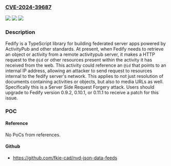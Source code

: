 ### [CVE-2024-39687](https://cve.mitre.org/cgi-bin/cvename.cgi?name=CVE-2024-39687)
![](https://img.shields.io/static/v1?label=Product&message=fedify&color=blue)
![](https://img.shields.io/static/v1?label=Version&message=%3D%20%3C%200.9.2%20&color=brighgreen)
![](https://img.shields.io/static/v1?label=Vulnerability&message=CWE-918%3A%20Server-Side%20Request%20Forgery%20(SSRF)&color=brighgreen)

### Description

Fedify is a TypeScript library for building federated server apps powered by ActivityPub and other standards. At present, when Fedify needs to retrieve an object or activity from a remote activitypub server, it makes a HTTP request to the `@id` or other resources present within the activity it has received from the web. This activity could reference an `@id` that points to an internal IP address, allowing an attacker to send request to resources internal to the fedify server's network. This applies to not just resolution of documents containing activities or objects, but also to media URLs as well. Specifically this is a Server Side Request Forgery attack. Users should upgrade to Fedify version 0.9.2, 0.10.1, or 0.11.1 to receive a patch for this issue.

### POC

#### Reference
No PoCs from references.

#### Github
- https://github.com/fkie-cad/nvd-json-data-feeds

